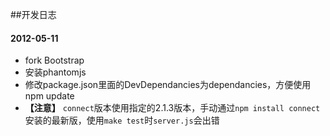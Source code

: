 ##开发日志

#### 2012-05-11

* fork Bootstrap
* 安装phantomjs
* 修改package.json里面的DevDependancies为dependancies，方便使用npm update
* **【注意】** `connect`版本使用指定的2.1.3版本，手动通过`npm install connect`安装的最新版，使用`make test`时`server.js`会出错